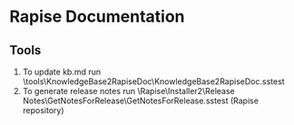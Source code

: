 # Rapise Documentation

## Tools

1. To update kb.md run \tools\KnowledgeBase2RapiseDoc\KnowledgeBase2RapiseDoc.sstest 
2. To generate release notes run \Rapise\Installer2\Release Notes\GetNotesForRelease\GetNotesForRelease.sstest  (Rapise repository)

